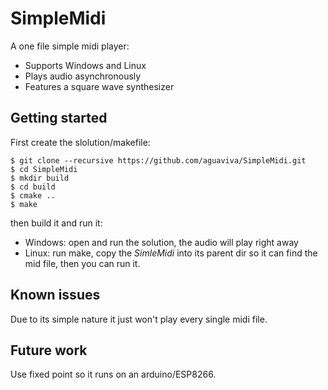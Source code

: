 # SimpleMidi
A one file simple midi player:

- Supports Windows and Linux
- Plays audio asynchronously
- Features a square wave synthesizer

## Getting started
First create the slolution/makefile:
```
$ git clone --recursive https://github.com/aguaviva/SimpleMidi.git
$ cd SimpleMidi
$ mkdir build
$ cd build
$ cmake ..
$ make
```

then build it and run it:
- Windows: open and run the solution, the audio will play right away
- Linux: run make, copy the *SimleMidi* into its parent dir so it can find the mid file, then you can run it.

## Known issues
Due to its simple nature it just won't play every single midi file. 

## Future work
Use fixed point so it runs on an arduino/ESP8266.

